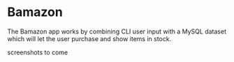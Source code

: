 # Bamazon

The Bamazon app works by combining CLI user input with a MySQL dataset which will let the user purchase and show items in stock.

screenshots to come
